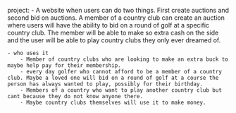 project:
    - A website when users can do two things. First create auctions and second bid on auctions. A member of a country club can create an auction where users will have the ability to bid on a round of golf at a specific country club. The member will be able to make so extra cash on the side and the user will be able to play country clubs they only ever dreamed of.

    - who uses it
        - Member of country clubs who are looking to make an extra buck to maybe help pay for their membership.
        - every day golfer who cannot afford to be a member of a country club. Maybe a loved one will bid on a round of golf at a course the person has always wanted to play, possibly for their birthday.
        - Members of a country who want to play another country club but cant because they do not know anyone there.
        - Maybe country clubs themselves will use it to make money.
